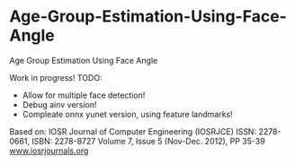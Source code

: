 # Age-Group-Estimation-Using-Face-Angle
Age Group Estimation Using Face Angle

Work in progress!
TODO:
* Allow for multiple face detection!
* Debug ainv version!
* Compleate onnx yunet version, using feature landmarks!

Based on: IOSR Journal of Computer Engineering (IOSRJCE)
ISSN: 2278-0661, ISBN: 2278-8727 Volume 7, Issue 5 (Nov-Dec. 2012), PP 35-39
www.iosrjournals.org
